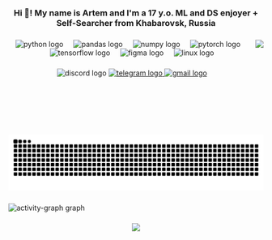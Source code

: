 <h3 align="center">Hi 👋! My name is Artem and I'm a 17 y.o. ML and DS enjoyer + Self-Searcher from Khabarovsk, Russia</h3>

###

<img align="right" height="187" src="https://i.pinimg.com/originals/ae/31/d2/ae31d2ec20c4040b1b92f7202cf26e4b.gif"  />

###

<div align="center">
  <img src="https://img.shields.io/badge/Python-3776AB?logo=python&logoColor=white&style=for-the-badge" height="30" alt="python logo"  />
  <img width="12" />
  <img src="https://img.shields.io/badge/pandas-150458?logo=pandas&logoColor=white&style=for-the-badge" height="30" alt="pandas logo"  />
  <img width="12" />
  <img src="https://img.shields.io/badge/NumPy-013243?logo=numpy&logoColor=white&style=for-the-badge" height="30" alt="numpy logo"  />
  <img width="12" />
  <img src="https://img.shields.io/badge/PyTorch-EE4C2C?logo=pytorch&logoColor=white&style=for-the-badge" height="30" alt="pytorch logo"  />
  <img width="12" />
  <img src="https://img.shields.io/badge/TensorFlow-FF6F00?logo=tensorflow&logoColor=black&style=for-the-badge" height="30" alt="tensorflow logo"  />
  <img width="12" />
  <img src="https://img.shields.io/badge/Figma-F24E1E?logo=figma&logoColor=white&style=for-the-badge" height="30" alt="figma logo"  />
  <img width="12" />
  <img src="https://img.shields.io/badge/Linux-FCC624?logo=linux&logoColor=black&style=for-the-badge" height="30" alt="linux logo"  />
</div>

###

<div align="center">
  <img src="https://img.shields.io/static/v1?message=Discord&logo=discord&label=&color=7289DA&logoColor=white&labelColor=&style=flat" height="40" alt="discord logo"  />
  <a href="https://t.me/gotsaweq" target="_blank">
    <img src="https://img.shields.io/static/v1?message=Telegram&logo=telegram&label=&color=484848&logoColor=ffffff&labelColor=&style=flat" height="40" alt="telegram logo"  />
  </a>
  <a href="mailto:gotsawe@inbox.ru" target="_blank">
    <img src="https://img.shields.io/static/v1?message=Gmail&logo=gmail&label=&color=D14836&logoColor=white&labelColor=&style=flat" height="40" alt="gmail logo"  />
  </a>
</div>

###

<br clear="both">

<img src="https://raw.githubusercontent.com/gotsaweq/gotsaweq/output/snake.svg" alt="Snake animation" />

###

<div align="left">
  <img src="https://github-readme-activity-graph.vercel.app/graph?username=gotsaweq&radius=16&theme=nord&area=true&order=5&hide_border=true&hide_title=false&point=ffffff&area_color=ffffff&line=ffffff&bg_color=0d1117&color=ffffff&title_color=ffffff" height="200" alt="activity-graph graph"  />
</div>

###

<div align="center">
  <img src="https://profile-counter.glitch.me/gotsaweq/count.svg?"  />
</div>

###

